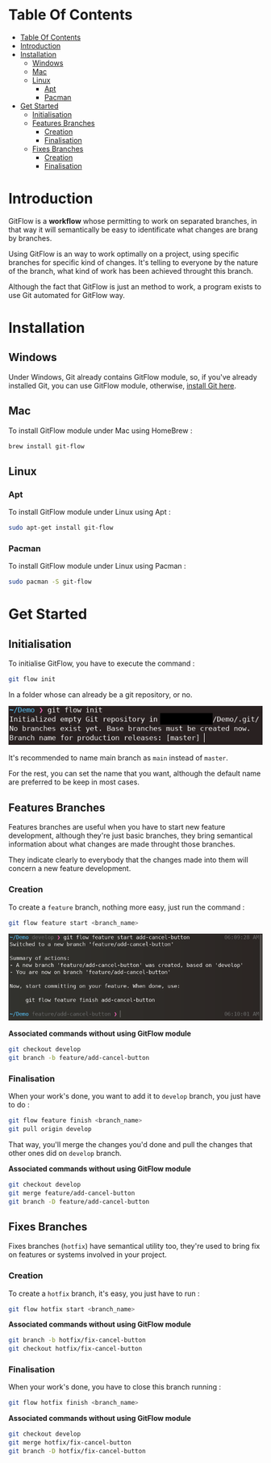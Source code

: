 # Table Of Contents

- [Table Of Contents](#table-of-contents)
- [Introduction](#introduction)
- [Installation](#installation)
  - [Windows](#windows)
  - [Mac](#mac)
  - [Linux](#linux)
    - [Apt](#apt)
    - [Pacman](#pacman)
- [Get Started](#get-started)
  - [Initialisation](#initialisation)
  - [Features Branches](#features-branches)
    - [Creation](#creation)
    - [Finalisation](#finalisation)
  - [Fixes Branches](#fixes-branches)
    - [Creation](#creation-1)
    - [Finalisation](#finalisation-1)

# Introduction

GitFlow is a **workflow** whose permitting to work on separated branches, in that way it will semantically be easy to identificate what changes are brang by branches.

Using GitFlow is an way to work optimally on a project, using specific branches for specific kind of changes.
It's telling to everyone by the nature of the branch, what kind of work has been achieved throught this branch.

Although the fact that GitFlow is just an method to work, a program exists to use Git automated for GitFlow way.

# Installation

## Windows

Under Windows, Git already contains GitFlow module, so, if you've already installed Git, you can use GitFlow module, otherwise, [install Git here](https://git-scm.com/download/win).

## Mac

To install GitFlow module under Mac using HomeBrew :

```sh
brew install git-flow
```

## Linux

### Apt

To install GitFlow module under Linux using Apt :

```sh
sudo apt-get install git-flow
```

### Pacman

To install GitFlow module under Linux using Pacman :

```sh
sudo pacman -S git-flow
```

# Get Started

## Initialisation

To initialise GitFlow, you have to execute the command :

```sh
git flow init
```

In a folder whose can already be a git repository, or no.

![git init](../assets/gitflow-init.png)

It's recommended to name main branch as `main` instead of `master`.

For the rest, you can set the name that you want, although the default name are preferred to be keep in most cases.

## Features Branches

Features branches are useful when you have to start new feature development, although they're just basic branches, they bring semantical information about what changes are made throught those branches.

They indicate clearly to everybody that the changes made into them will concern a new feature development.

### Creation

To create a `feature` branch, nothing more easy, just run the command :

```sh
git flow feature start <branch_name>
```

![git feature](../assets/gitflow-feature.png)

**Associated commands without using GitFlow module**

```sh
git checkout develop
git branch -b feature/add-cancel-button
```

### Finalisation

When your work's done, you want to add it to `develop` branch, you just have to do :

```sh
git flow feature finish <branch_name>
git pull origin develop
```

That way, you'll merge the changes you'd done and pull the changes that other ones did on `develop` branch.

**Associated commands without using GitFlow module**

```sh
git checkout develop
git merge feature/add-cancel-button
git branch -D feature/add-cancel-button
```

## Fixes Branches

Fixes branches (`hotfix`) have semantical utility too, they're used to bring fix on features or systems involved in your project.

### Creation

To create a `hotfix` branch, it's easy, you just have to run :

```sh
git flow hotfix start <branch_name>
```

**Associated commands without using GitFlow module**

```sh
git branch -b hotfix/fix-cancel-button
git checkout hotfix/fix-cancel-button
```

### Finalisation

When your work's done, you have to close this branch running :

```sh
git flow hotfix finish <branch_name>
```

**Associated commands without using GitFlow module**

```sh
git checkout develop
git merge hotfix/fix-cancel-button
git branch -D hotfix/fix-cancel-button
```